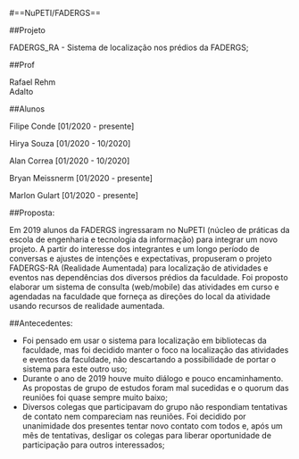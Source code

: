 #==NuPETI/FADERGS==

##Projeto

FADERGS_RA - Sistema de localização nos prédios da FADERGS;

##Prof

Rafael Rehm<br> Adalto

##Alunos

Filipe Conde      [01/2020 - presente]

Hirya Souza       [01/2020 - 10/2020]

Alan Correa       [01/2020 - 10/2020]

Bryan Meissnerm   [01/2020 - presente]

Marlon Gulart     [01/2020 - presente]
		   



##Proposta:

Em 2019 alunos da FADERGS ingressaram no NuPETI (núcleo de práticas  da escola de engenharia e tecnologia da informação) para integrar um novo projeto. A partir do interesse dos integrantes e um longo período de conversas e ajustes de intenções e expectativas, propuseram o projeto FADERGS-RA (Realidade Aumentada) para localização de atividades e eventos nas dependências dos diversos prédios da faculdade.  Foi proposto elaborar um sistema de consulta (web/mobile) das atividades em curso e agendadas na faculdade que forneça as direções do local da atividade usando recursos de realidade aumentada.

##Antecedentes:
- Foi pensado em usar o sistema para localização em bibliotecas da faculdade, mas foi decidido manter o foco na localização das atividades e eventos da faculdade, não descartando a possibilidade de portar o sistema para este outro uso;
- Durante o ano de 2019 houve muito diálogo e pouco encaminhamento. As propostas de grupo de estudos foram mal sucedidas e o quorum das reuniões foi quase sempre muito baixo;
- Diversos colegas que participavam do grupo não respondiam tentativas de contato nem compareciam nas reuniões. Foi decidido por unanimidade dos presentes tentar novo contato com todos e, após um mês de tentativas, desligar os colegas para liberar oportunidade de participação para outros interessados;

